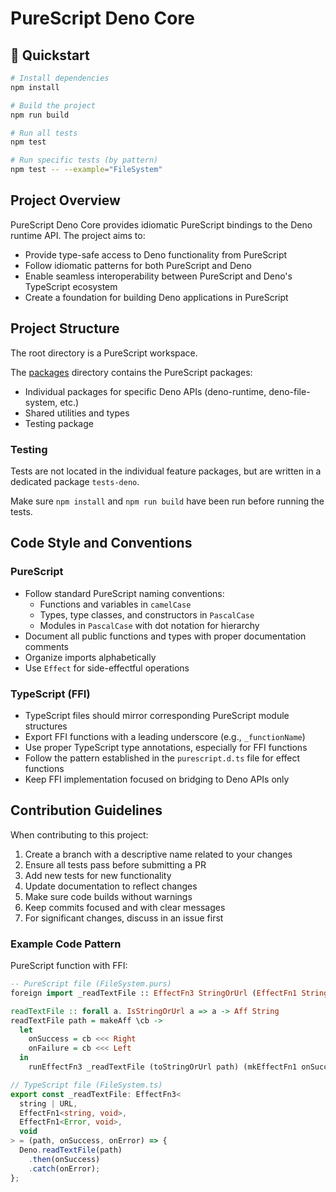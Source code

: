 # PureScript Deno Core

## 🚀 Quickstart

```bash
# Install dependencies
npm install

# Build the project
npm run build

# Run all tests
npm test

# Run specific tests (by pattern)
npm test -- --example="FileSystem"
```

## Project Overview

PureScript Deno Core provides idiomatic PureScript bindings to the Deno runtime API. The project aims to:

- Provide type-safe access to Deno functionality from PureScript
- Follow idiomatic patterns for both PureScript and Deno
- Enable seamless interoperability between PureScript and Deno's TypeScript ecosystem
- Create a foundation for building Deno applications in PureScript

## Project Structure

The root directory is a PureScript workspace.

The [packages](packages) directory contains the PureScript packages:
- Individual packages for specific Deno APIs (deno-runtime, deno-file-system, etc.)
- Shared utilities and types
- Testing package

### Testing

Tests are not located in the individual feature packages, but are written in a dedicated package `tests-deno`.

Make sure `npm install` and `npm run build` have been run before running the tests.

## Code Style and Conventions

### PureScript

- Follow standard PureScript naming conventions:
  - Functions and variables in `camelCase`
  - Types, type classes, and constructors in `PascalCase`
  - Modules in `PascalCase` with dot notation for hierarchy
- Document all public functions and types with proper documentation comments
- Organize imports alphabetically
- Use `Effect` for side-effectful operations

### TypeScript (FFI)

- TypeScript files should mirror corresponding PureScript module structures
- Export FFI functions with a leading underscore (e.g., `_functionName`)
- Use proper TypeScript type annotations, especially for FFI functions
- Follow the pattern established in the `purescript.d.ts` file for effect functions
- Keep FFI implementation focused on bridging to Deno APIs only

## Contribution Guidelines

When contributing to this project:

1. Create a branch with a descriptive name related to your changes
2. Ensure all tests pass before submitting a PR
3. Add new tests for new functionality
4. Update documentation to reflect changes
5. Make sure code builds without warnings
6. Keep commits focused and with clear messages
7. For significant changes, discuss in an issue first

### Example Code Pattern

PureScript function with FFI:

```purescript
-- PureScript file (FileSystem.purs)
foreign import _readTextFile :: EffectFn3 StringOrUrl (EffectFn1 String Unit) (EffectFn1 Error Unit) Unit

readTextFile :: forall a. IsStringOrUrl a => a -> Aff String
readTextFile path = makeAff \cb ->
  let
    onSuccess = cb <<< Right
    onFailure = cb <<< Left
  in
    runEffectFn3 _readTextFile (toStringOrUrl path) (mkEffectFn1 onSuccess) (mkEffectFn1 onFailure) *> mempty
```

```typescript
// TypeScript file (FileSystem.ts)
export const _readTextFile: EffectFn3<
  string | URL,
  EffectFn1<string, void>,
  EffectFn1<Error, void>,
  void
> = (path, onSuccess, onError) => {
  Deno.readTextFile(path)
    .then(onSuccess)
    .catch(onError);
};
```